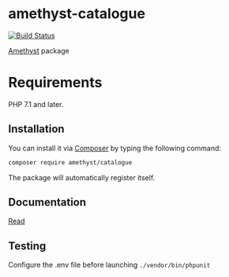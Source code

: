 # amethyst-catalogue

[![Build Status](https://travis-ci.org/amethyst-php/catalogue.svg?branch=master)](https://travis-ci.org/amethyst-php/catalogue)

[Amethyst](https://github.com/amethyst-php/amethyst) package

# Requirements

PHP 7.1 and later.

## Installation

You can install it via [Composer](https://getcomposer.org/) by typing the following command:

```bash
composer require amethyst/catalogue
```

The package will automatically register itself.

## Documentation

[Read](docs/index.md)

## Testing

Configure the .env file before launching `./vendor/bin/phpunit`